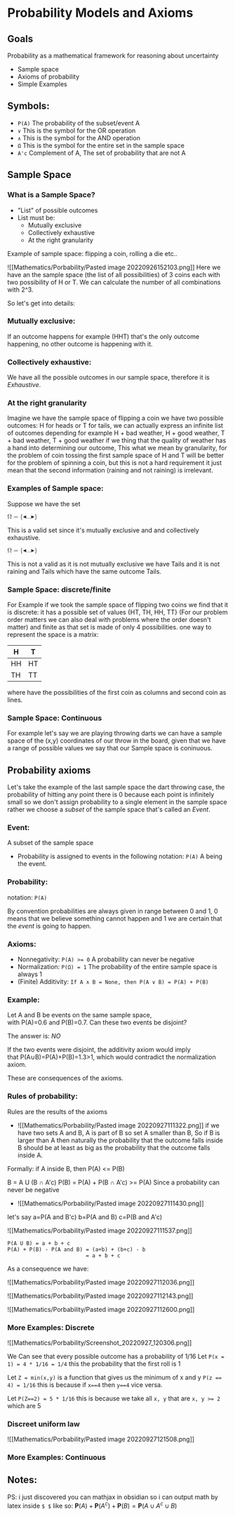 # Probability Models and Axioms

## Goals
 Probability as a mathematical framework for reasoning about uncertainty
* Sample space
* Axioms of probability
* Simple Examples

## Symbols:
- `P(A)` The probability of the subset/event A
- `∨` This is the symbol for  the OR operation
- `∧` This is the symbol for the AND operation
- `Ω`  This is the symbol for the entire set in the sample space
- `A'c` Complement of A, The set of probability that are not A

## Sample Space
### What is a Sample Space?
* "List" of possible outcomes
* List must be:
	* Mutually exclusive
	* Collectively exhaustive
	* At the right granularity

Example of sample space: flipping a coin, rolling a die etc..

![[Mathematics/Porbability/Pasted image 20220926152103.png]]
Here we have an the sample space (the list of all possibilities) of 3 coins each with two possibility of H or T. We can calculate the number of all combinations with 2^3.

So let's get into details:

### Mutually exclusive:
If an outcome happens for example (HHT) that's the only outcome happening, no other outcome is happening with it.

### Collectively exhaustive:
We have all the possible outcomes in our sample space, therefore it is *Exhaustive*.

### At the right granularity
Imagine we have the sample space of flipping a coin we have two possible outcomes: H for heads or T for tails, we can actually express an infinite list of outcomes depending for example H + bad weather, H + good weather, T + bad weather, T + good weather if we thing that the quality of weather has a hand into determining our outcome, This what we mean by granularity, for the problem of coin tossing the first sample space of H and T will be better for the problem of spinning a coin, but this is not a hard requirement it just mean that the second information (raining and not raining) is irrelevant.


### Examples of Sample space:
Suppose we have the set 

<math xmlns="http://www.w3.org/1998/Math/MathML" data-semantic-type="relseq" data-semantic-role="equality" data-semantic-id="6" data-semantic-children="0,5" data-semantic-content="1" data-semantic-complexity="13">
  <mi mathvariant="normal" data-semantic-type="identifier" data-semantic-role="greekletter" data-semantic-font="normal" data-semantic-id="0" data-semantic-parent="6" data-semantic-complexity="1">&#x3A9;</mi>
  <mo data-semantic-type="relation" data-semantic-role="equality" data-semantic-id="1" data-semantic-parent="6" data-semantic-operator="relseq,=" data-semantic-complexity="1">=</mo>
  <mrow data-semantic-type="fenced" data-semantic-role="leftright" data-semantic-id="5" data-semantic-children="3" data-semantic-content="2,4" data-semantic-parent="6" data-semantic-complexity="8">
    <mo fence="false" stretchy="false" data-semantic-type="fence" data-semantic-role="open" data-semantic-id="2" data-semantic-parent="5" data-semantic-operator="fenced" data-semantic-complexity="1">{</mo>
    <mstyle displaystyle="false" scriptlevel="0" data-semantic-complexity="3">
      <maction id="MJX-Collapse-1" actiontype="toggle" selection="2" data-semantic-complexity="3">
        <mtext data-semantic-complexity="3">&#x25C2;...&#x25B8;</mtext>
        <mtext data-semantic-type="text" data-semantic-role="unknown" data-semantic-font="normal" data-semantic-id="3" data-semantic-parent="5" data-semantic-complexity="30">Heads and it is raining, Heads and it is not raining, Tails</mtext>
      </maction>
    </mstyle>
    <mo fence="false" stretchy="false" data-semantic-type="fence" data-semantic-role="close" data-semantic-id="4" data-semantic-parent="5" data-semantic-operator="fenced" data-semantic-complexity="1">}</mo>
  </mrow>
</math>

This is a valid set since it's mutually exclusive and and collectively exhaustive.

<math xmlns="http://www.w3.org/1998/Math/MathML" data-semantic-type="relseq" data-semantic-role="equality" data-semantic-id="6" data-semantic-children="0,5" data-semantic-content="1" data-semantic-complexity="13">
  <semantics>
    <mrow>
      <mi mathvariant="normal" data-semantic-type="identifier" data-semantic-role="greekletter" data-semantic-font="normal" data-semantic-id="0" data-semantic-parent="6" data-semantic-complexity="1">&#x3A9;</mi>
      <mo data-semantic-type="relation" data-semantic-role="equality" data-semantic-id="1" data-semantic-parent="6" data-semantic-operator="relseq,=" data-semantic-complexity="1">=</mo>
      <mrow data-semantic-type="fenced" data-semantic-role="leftright" data-semantic-id="5" data-semantic-children="3" data-semantic-content="2,4" data-semantic-parent="6" data-semantic-complexity="8">
        <mo fence="false" stretchy="false" data-semantic-type="fence" data-semantic-role="open" data-semantic-id="2" data-semantic-parent="5" data-semantic-operator="fenced" data-semantic-complexity="1">{</mo>
        <mstyle displaystyle="false" scriptlevel="0" data-semantic-complexity="3">
          <maction id="MJX-Collapse-2" actiontype="toggle" selection="2" data-semantic-complexity="3">
            <mtext data-semantic-complexity="3">&#x25C2;...&#x25B8;</mtext>
            <mtext data-semantic-type="text" data-semantic-role="unknown" data-semantic-font="normal" data-semantic-id="3" data-semantic-parent="5" data-semantic-complexity="30">Heads and it is raining, Tails and it is not raining, Tails</mtext>
          </maction>
        </mstyle>
        <mo fence="false" stretchy="false" data-semantic-type="fence" data-semantic-role="close" data-semantic-id="4" data-semantic-parent="5" data-semantic-operator="fenced" data-semantic-complexity="1">}</mo>
      </mrow>
    </mrow>
  </semantics>
</math>

This is not a valid as it is not mutually exclusive we have Tails and it is not raining and Tails which have the same outcome Tails.

### Sample Space: discrete/finite
For Example if we took the sample space of flipping two coins we find that it is discrete: it has a possible set of values {HT, TH, HH, TT} (For our problem order matters we can also deal with problems where the order doesn't matter) and finite as that set is made of only 4 possibilities. one way to represent the space is a matrix:

H | T
-- | --
HH | HT
TH | TT

where have the possibilities of the first coin as columns and second coin as lines.


### Sample Space: Continuous
For example let's say we are playing throwing darts we can have a sample space of the (x,y) coordinates of our throw in the board, given that we have a range of possible values we say that our Sample space is coninuous. 

## Probability axioms

Let's take the example of the last sample space the dart throwing case, the probability of hitting any point there is 0 because each point is infinitely small so we don't assign probability to a single element in the sample space rather we choose a *subset* of the sample space that's called an *Event*.

### Event:
A subset of the sample space
- Probability is assigned  to events in the following notation: `P(A)` A being the event.

### Probability:
notation: `P(A)`

By convention probabilities are always given in range between 0 and 1, 0 means that we believe something cannot happen and 1 we are certain that the *event* is going to happen.

### Axioms:
- Nonnegativity: `P(A) >= 0` A probability can never be negative
- Normalization: `P(Ω) = 1` The probability of the entire sample space is always 1
- (Finite) Additivity: `If A ∧ B = None, then P(A ∨ B) = P(A) + P(B)`

### Example:
Let A and B be events on the same sample space, with P(A)=0.6 and P(B)=0.7. Can these two events be disjoint?

The answer is: *NO*

If the two events were disjoint, the additivity axiom would imply that P(A∪B)=P(A)+P(B)=1.3>1, which would contradict the normalization axiom.

These are consequences of the axioms.

### Rules of probability:
Rules are the results of the axioms

-  ![[Mathematics/Porbability/Pasted image 20220927111322.png]]
if we have two sets A and B, A is part of B so set A smaller than B, So if B is larger than A then naturally the probability that the outcome falls inside B should be at least as big as the probability that the outcome falls inside A.

Formally:
if A inside B, then P(A) <= P(B)

B = A U (B ∩ A'c)
P(B) = P(A) + P(B ∩ A'c) >= P(A) Since a probability can never be negative

-  ![[Mathematics/Porbability/Pasted image 20220927111430.png]]

let's say a=P(A and B'c) b=P(A and B) c=P(B and A'c)

![[Mathematics/Porbability/Pasted image 20220927111537.png]]


```
P(A U B) = a + b + c
P(A) + P(B) - P(A and B) = (a+b) + (b+c) - b
						 = a + b + c

```

As a consequence we have:

 ![[Mathematics/Porbability/Pasted image 20220927112036.png]]


![[Mathematics/Porbability/Pasted image 20220927112143.png]]

![[Mathematics/Porbability/Pasted image 20220927112600.png]]

### More Examples: Discrete

![[Mathematics/Porbability/Screenshot_20220927_120306.png]]


We Can see that every possible outcome has a probability of 1/16
Let `P(x = 1) = 4 * 1/16 = 1/4` this the probability that the first roll is 1

Let `Z = min(x,y)` is a function that gives us the minimum of x and y
`P(z == 4) = 1/16` this is because if `x==4`  then `y==4` vice versa.

Let `P(Z==2) = 5 * 1/16` this is because we take all `x, y` that are `x, y >= 2` which are 5

### Discreet uniform law

![[Mathematics/Porbability/Pasted image 20220927121508.png]]

### More Examples: Continuous


## Notes:
PS: i just discovered you can mathjax in obsidian so i can output math by latex inside `$ $` like so:
$\mathbf{P}(A) + \mathbf{P}(A^ c) +\mathbf{P}(B) = \mathbf{P}(A\cup A^ c\cup B)$
